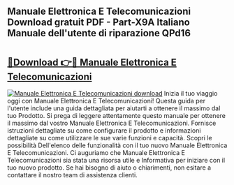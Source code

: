 ## Manuale Elettronica E Telecomunicazioni Download gratuit PDF - Part-X9A Italiano Manuale dell'utente di riparazione QPd16

# <h2><a href="http://dfee0hz.blite.top/?on=Manuale+Elettronica+E+Telecomunicazioni">🔗Download 👉🔴 Manuale Elettronica E Telecomunicazioni</a></h2>

[![Manuale Elettronica E Telecomunicazioni download](https://i.imgur.com/lujVjoI.png)](http://dfee0hz.blite.top/?on=Manuale+Elettronica+E+Telecomunicazioni)
Inizia il tuo viaggio oggi con Manuale Elettronica E Telecomunicazioni! Questa guida per l'utente include una guida dettagliata per aiutarti a ottenere il massimo dal tuo Prodotto. Si prega di leggere attentamente questo manuale per ottenere il massimo dal vostro Manuale Elettronica E Telecomunicazioni. Fornisce istruzioni dettagliate su come configurare il prodotto e informazioni dettagliate su come utilizzare le sue varie funzioni e capacità. Scopri le possibilità Dell'elenco delle funzionalità con il tuo nuovo Manuale Elettronica E Telecomunicazioni. Ci auguriamo che Manuale Elettronica E Telecomunicazioni sia stata una risorsa utile e Informativa per iniziare con il tuo nuovo prodotto. Se hai bisogno di aiuto o chiarimenti, non esitare a contattare il nostro team di assistenza clienti.
